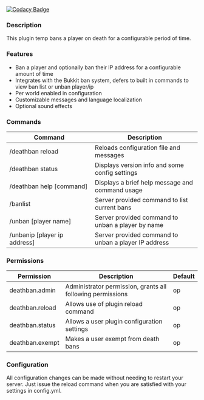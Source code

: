 [![Codacy Badge](https://app.codacy.com/project/badge/Grade/65b98809695045ebb0596b1ebcf9f836)](https://www.codacy.com/gh/tim-savage/SavageDeathBan/dashboard?utm_source=github.com&amp;utm_medium=referral&amp;utm_content=tim-savage/SavageDeathBan&amp;utm_campaign=Badge_Grade)

### Description
This plugin temp bans a player on death for a configurable period of time.

### Features
*  Ban a player and optionally ban their IP address for a configurable amount of time
*  Integrates with the Bukkit ban system, defers to built in commands to view ban list or unban player/ip
*  Per world enabled in configuration
*  Customizable messages and language localization
*  Optional sound effects

### Commands
| Command                              | Description                                          |
|--------------------------------------|------------------------------------------------------|
| /deathban&nbsp;reload                | Reloads configuration file and messages              |
| /deathban&nbsp;status                | Displays version info and some config settings       |
| /deathban&nbsp;help&nbsp;\[command\] | Displays a brief help message and command usage      |
| /banlist                             | Server provided command to list current bans         |
| /unban \[player name\]               | Server provided command to unban a player by name    |
| /unbanip \[player ip address\]       | Server provided command to unban a player IP address |

### Permissions
| Permission      | Description                                                | Default |
|-----------------|------------------------------------------------------------|---------|
| deathban.admin  | Administrator permission, grants all following permissions | op      |
| deathban.reload | Allows use of plugin reload command                        | op      |
| deathban.status | Allows a user plugin configuration settings                | op      |
| deathban.exempt | Makes a user exempt from death bans                        | op      |

### Configuration
All configuration changes can be made without needing to restart your server. Just issue the reload command when 
you are satisfied with your settings in config.yml.
